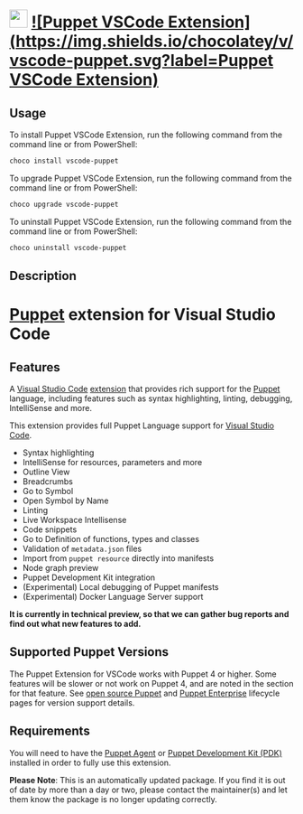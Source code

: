 ﻿# <img src="https://cdn.jsdelivr.net/gh/mkevenaar/chocolatey-packages@71b2b9bb77658ff645430f37851bc5a826b96cc7/icons/vscode-puppet.png" width="32" height="32"/> [![Puppet VSCode Extension](https://img.shields.io/chocolatey/v/vscode-puppet.svg?label=Puppet VSCode Extension)](https://chocolatey.org/packages/vscode-puppet)

## Usage
To install Puppet VSCode Extension, run the following command from the command line or from PowerShell:
```powershell
choco install vscode-puppet
```

To upgrade Puppet VSCode Extension, run the following command from the command line or from PowerShell:
```powershell
choco upgrade vscode-puppet
```

To uninstall Puppet VSCode Extension, run the following command from the command line or from PowerShell:
```powershell
choco uninstall vscode-puppet
```

## Description
# [Puppet](https://www.puppet.com) extension for Visual Studio Code

## Features

A [Visual Studio Code](https://code.visualstudio.com/) [extension](https://marketplace.visualstudio.com/VSCode) that provides rich support for the [Puppet](https://www.puppet.com) language, including features such as syntax highlighting, linting, debugging, IntelliSense and more.

This extension provides full Puppet Language support for [Visual Studio Code](https://code.visualstudio.com/).

- Syntax highlighting
- IntelliSense for resources, parameters and more
- Outline View
- Breadcrumbs
- Go to Symbol
- Open Symbol by Name
- Linting
- Live Workspace Intellisense
- Code snippets
- Go to Definition of functions, types and classes
- Validation of `metadata.json` files
- Import from `puppet resource` directly into manifests
- Node graph preview
- Puppet Development Kit integration
- (Experimental) Local debugging of Puppet manifests
- (Experimental) Docker Language Server support

**It is currently in technical preview, so that we can gather bug reports and find out what new features to add.**

## Supported Puppet Versions

The Puppet Extension for VSCode works with Puppet 4 or higher. Some features will be slower or not work on Puppet 4, and are noted in the section for that feature. See [open source Puppet](https://puppet.com/docs/puppet/5.5/about_agent.html) and [Puppet Enterprise](https://puppet.com/docs/pe/2017.3/getting_support_for_pe.html#supported-puppet-enterprise-versions) lifecycle pages for version support details.

## Requirements

You will need to have the [Puppet Agent](https://puppet.com/docs/puppet/4.10/about_agent.html)  or [Puppet Development Kit (PDK)](https://puppet.com/docs/pdk/1.x/pdk.html) installed in order to fully use this extension.

**Please Note**: This is an automatically updated package. If you find it is
out of date by more than a day or two, please contact the maintainer(s) and
let them know the package is no longer updating correctly.


